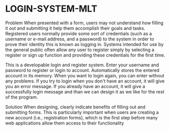 # LOGIN-SYSTEM-MLT

Problem
When presented with a form, users may not understand how filling it out and submitting it help them accomplish their goals and tasks.
Registered users normally provide some sort of credentials (such as a username or e-mail address, and a password) to the system in order to prove their identity this is known as logging in. Systems intended for use by the general public often allow any user to register simply by selecting a register or sign up function and providing these credentials for the first time.

This is a developable login and register system. Enter your username and password to register or login to account. Automatically stores the entered account in its memory. When you want to login again, you can enter without any problems. If you try to login when you don't have an account, it will give you an error message. If you already have an account, it will give a successfully login message and than we can design it as we like for the rest of the program.       

Solution
When designing, clearly indicate benefits of filling out and submitting forms. This is particularly important when users are creating a new account (i.e., registration forms), which is the first step before many web applications allow them access to their functionality
